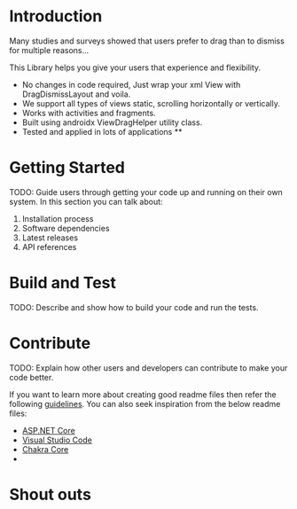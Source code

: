 # Introduction
Many studies and surveys showed that users prefer to drag than to dismiss for multiple reasons...

This Library helps you give your users that experience and flexibility.

- No changes in code required, Just wrap your xml View with DragDismissLayout and voila.
- We support all types of views static, scrolling horizontally or vertically.
- Works with activities and fragments.
- Built using androidx ViewDragHelper utility class.
- Tested and applied in lots of applications **


# Getting Started
TODO: Guide users through getting your code up and running on their own system. In this section you can talk about:
1.	Installation process
2.	Software dependencies
3.	Latest releases
4.	API references

# Build and Test
TODO: Describe and show how to build your code and run the tests. 

# Contribute
TODO: Explain how other users and developers can contribute to make your code better. 

If you want to learn more about creating good readme files then refer the following [guidelines](https://docs.microsoft.com/en-us/azure/devops/repos/git/create-a-readme?view=azure-devops). You can also seek inspiration from the below readme files:
- [ASP.NET Core](https://github.com/aspnet/Home)
- [Visual Studio Code](https://github.com/Microsoft/vscode)
- [Chakra Core](https://github.com/Microsoft/ChakraCore)
- 

# Shout outs
